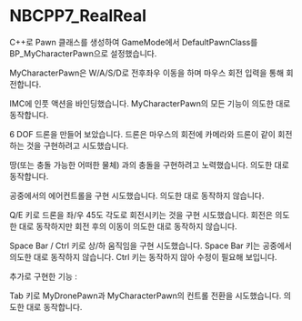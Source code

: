 # NBCPP7_RealReal
 


C++로 Pawn 클래스를 생성하여 GameMode에서 DefaultPawnClass를 BP_MyCharacterPawn으로 설정했습니다.

MyCharacterPawn은 W/A/S/D로 전후좌우 이동을 하며 마우스 회전 입력을 통해 회전합니다.

IMC에 인풋 액션을 바인딩했습니다. MyCharacterPawn의 모든 기능이 의도한 대로 동작합니다.

6 DOF 드론을 만들어 보았습니다.
드론은 마우스의 회전에 카메라와 드론이 같이 회전하는 것을 구현하려고 시도했습니다.

땅(또는 충돌 가능한 어떠한 물체) 과의 충돌을 구현하려고 노력했습니다. 의도한 대로 동작합니다.

공중에서의 에어컨트롤을 구현 시도했습니다. 의도한 대로 동작하지 않습니다.

Q/E 키로 드론을 좌/우 45도 각도로 회전시키는 것을 구현 시도했습니다. 회전은 의도한 대로 동작하지만 회전 후의 이동이 의도한 대로 동작하지 않습니다.

Space Bar / Ctrl 키로 상/하 움직임을 구현 시도했습니다. Space Bar 키는 공중에서 의도한 대로 동작하지 않습니다. Ctrl 키는 동작하지 않아 수정이 필요해 보입니다.


추가로 구현한 기능 :

Tab 키로 MyDronePawn과 MyCharacterPawn의 컨트롤 전환을 시도했습니다. 의도한 대로 동작합니다.




